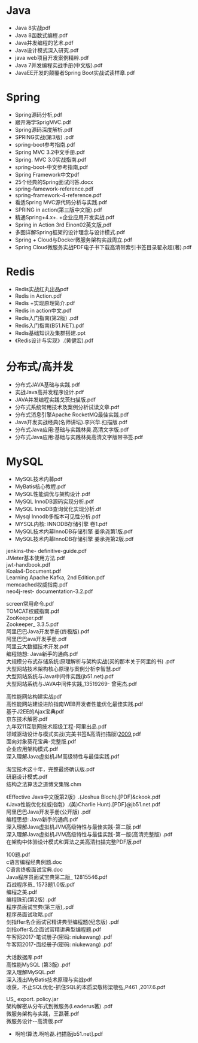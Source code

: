 # Java
* Java 8实战pdf
* Java 8函数式编程.pdf
* Java并发编程的艺术.pdf
* Java设计模式深入研究.pdf
* java web项目开发案例精粹.pdf
* Java 7并发编程实战手册(中文版).pdf
* JavaEE开发的颠覆者Spring Boot实战试读样章.pdf
# Spring
* Spring源码分析,pdf
* 跟开海学SprigMVC.pdf
* Spring源码深度解析.pdf
* SPRING实战(第3版) .pdf
* spring-boot参考指南.pdf
* Spring MVC 3.2中文手册.pdf
* Spring. MVC 3.0实战指南.pdf
* spring-boot-中文参考指南,pdf
* Spring Framework中文pdf<br>
* 25个经典的Spring面试问答.docx
* spring-famework-reference.pdf
* spring-framework-4-reference.pdf
* 看适Spring MVC源代码分析与实践.pdf
* SPRING in action(第三版中文版).pdf
* 精通Spring+4.x+. +企业应用开发实战.pdf
* Spring in Action 3rd Einon02英文版,pdf
* 多图详解Spring框架的设计理念与设计模式.pdf
* Spring + Cloud与Docker微服务架构实战周立.pdf
* Spring Cloud微服务实战PDF电子书下载高清带索引书签目录翟永超(著).pdf
# Redis
* Redis实战红丸出品pdf
* Redis in Action.pdf
* Redis +实现原理简介.pdf
* Redis in action中文.pdf
* Redis入门指南(第2版) .pdf
* Redis入门指南(B51.NET).pdf
* Redis基础知识及集群搭建.ppt
* 《Redis设计与实现》.(黄健宏).pdf
# 分布式/高并发
* 分布式JAVA基础与实践.pdf
* 实战Java高并发程序设计.pdf
* JAVA并发编程实践戈茨扫描版.pdf
* 分布式系统常用技术及案例分析试读文章.pdf
* 分布式消息引擎Apache RocketMQ最佳实践.pdf
* Java开发实战经典(名师讲坛).李兴华.扫描版.pdf
* 分布式Java应用:基础与实践林昊.高清文字版.pdf
* 分布式Java应用:基础与实践林昊高清文字版带书签.pdf
# MySQL
* MySQL技术内募pdf
* MyBatis核心教程.pdf
* MySQL性能调优与架构设计.pdf
* MySQL InnoDB源码实现分析.pdf
* MySQL InnoDB查询优化实现分析.df
* Mysql Innodb多版本可见性分析.pdf
* MYSQL内核: INNODB存储引擎 卷1.pdf
* MySQL技术内幕InnoDB存储引擎 姜承尧第1版.pdf
* MySQL技术内幕InnoDB存储引擎 姜承尧第2版.pdf

jenkins-the- definitive-guide.pdf<br>
JMeter基本使用方法.pdf<br>
jwt-handbook.pdf<br>
Koala4-Document.pdf<br>
Learning Apache Kafka, 2nd Edition.pdf<br>
memcached权威指南.pdf<br>
neo4j-rest- documentation-3.2.pdf<br>

screen常用命令.pdf<br>
TOMCAT权威指南.pdf<br>
ZooKeeper.pdf<br>
Zookeeper_ 3.3.5.pdf<br>
阿里巴巴Java开发手册(终极版).pdf<br>
阿里巴巴ava开发手册.pdf<br>
阿里云大数据技术开发.pdf<br>
编程随想: Java新手的通病.pdf<br>
大规模分布式存储系统:原理解析与架构实战(买的那本关于阿里的书) .pdf<br>
大型网站技术架构核心原理与案例分析李智慧.pdf<br>
大型网站系统与Java中间件实践(jb51.net).pdf<br>
大型网站系统与JAVA中间件实践_13519269- 曾宪杰.pdf<br>


高性能网站构建实战pdf<br>
高性能网站建设进阶指南WEB开发者性能优化最佳实践.pdf<br>
基于J2EE的Ajax宝典pdf<br>
京东技术解密.pdf<br>
九年双11互联网技术超级工程-阿里出品.pdf<br>
领域驱动设计与模式实战(完美书签&高清扫描版)[2009](jb1.net),pdf<br>
面向对象葵花宝典-完整版.pdf<br>
企业应用架构模式.pdf<br>
深入理解Java虚拟机JM高级特性与最佳实践.pdf<br>

淘宝技术这十年，完整最终确认版.pdf<br>
研磨设计模式.pdf<br>
结构之法算法之道博文集锦.chm<br>


《Effective Java中文版第2版》.(Joshua Bloch).[PDF]&ckook.pdf<br>
《Java性能优化权威指南》.(美)Charlie Hunt).[PDF]@jb51.net.pdf<br>
阿里巴巴Java开发手册(公开版) .pdf<br>
编程思想: Java新手的通病.pdf<br>
深入理解Java虚拟机JVM高级特性与最佳实践-第二版.pdf<br>
深入理解Java虚拟机JVM高级特性与最佳实践-第一版(高清完整版) .pdf<br>
在架构中体验设计模式和算法之美高清扫描完整PDF版.pdf<br>


100题.pdf<br>
c语言编程经典例题.doc<br>
C语言终极面试宝典.doc<br>
Java程序员面试宝典第二版_ 12815546.pdf<br>
百战程序员_ 1573题1.0版.pdf<br>
编程之美.pdf<br>
编程珠玑(第2版) .pdf<br>
程序员面试宝典(第三版),.pdf<br>
程序员面试攻略.pdf<br>
剑指ffer名企面试官精讲典型编程题(纪念版) .pdf<br>
剑指offer名企面试官精讲典型编程题.pdf<br>
牛客网2017-笔试册子(密码: niukewang) .pdf<br>
牛客网2017-面经册子(密码: niukewang) .pdf<br>



大话数据库.pdf<br>
高性能MySQL (第3版) .pdf<br>
深入理解MySQL.pdf<br>
深入浅出MyBatis技术原理与实战pdf<br>
收获，不止SQL优化-抓住SQL的本质梁敬彬梁敬弘,P461 ,2017.6.pdf<br>

US_ export. policy.jar<br>
架构解密从分布式到微服务(Leaderus著) .pdf<br>
微服务架构与实践，王磊著.pdf<br>
微服务设计--高清版.pdf<br>

* 啊哈!算法.啊哈磊.扫描版jb51.net].pdf
